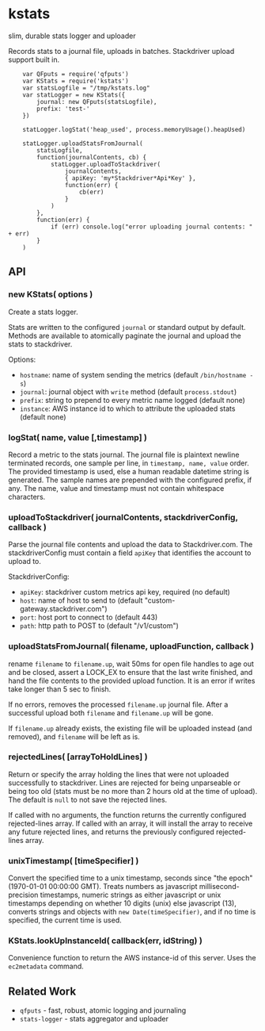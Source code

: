 kstats
======

slim, durable stats logger and uploader

Records stats to a journal file, uploads in batches.  Stackdriver upload
support built in.


        var QFputs = require('qfputs')
        var KStats = require('kstats')
        var statsLogfile = "/tmp/kstats.log"
        var statLogger = new KStats({
            journal: new QFputs(statsLogfile),
            prefix: 'test-'
        })

        statLogger.logStat('heap_used', process.memoryUsage().heapUsed)

        statLogger.uploadStatsFromJournal(
            statsLogfile,
            function(journalContents, cb) {
                statLogger.uploadToStackdriver(
                    journalContents,
                    { apiKey: 'my*Stackdriver*Api*Key' },
                    function(err) {
                        cb(err)
                    }
                )
            },
            function(err) {
                if (err) console.log("error uploading journal contents: " + err)
            }
        )


API
---

### new KStats( options )

Create a stats logger.

Stats are written to the configured `journal` or standard output by default.
Methods are available to atomically paginate the journal and upload the stats to
stackdriver.

Options:

* `hostname`: name of system sending the metrics (default `/bin/hostname -s`)
* `journal`: journal object with `write` method (default `process.stdout`)
* `prefix`: string to prepend to every metric name logged (default none)
* `instance`: AWS instance id to which to attribute the uploaded stats (default none)

### logStat( name, value [,timestamp] )

Record a metric to the stats journal.  The journal file is plaintext newline
terminated records, one sample per line, in `timestamp, name, value` order.
The provided timestamp is used, else a human readable datetime string is
generated.  The sample names are prepended with the configured prefix, if any.
The name, value and timestamp must not contain whitespace characters.

### uploadToStackdriver( journalContents, stackdriverConfig, callback )

Parse the journal file contents and upload the data to Stackdriver.com.
The stackdriverConfig must contain a field `apiKey` that identifies the
account to upload to.

StackdriverConfig:

* `apiKey`: stackdriver custom metrics api key, required (no default)
* `host`: name of host to send to (default "custom-gateway.stackdriver.com")
* `port`: host port to connect to (default 443)
* `path`: http path to POST to (default "/v1/custom")

### uploadStatsFromJournal( filename, uploadFunction, callback )

rename `filename` to `filename.up`, wait 50ms for open file handles to age out
and be closed, assert a LOCK_EX to ensure that the last write finished, and hand
the file contents to the provided upload function.  It is an error if writes
take longer than 5 sec to finish.

If no errors, removes the processed `filename.up` journal file.  After a
successful upload both `filename` and `filename.up` will be gone.

If `filename.up` already exists, the existing file will be uploaded instead (and
removed), and `filename` will be left as is.

### rejectedLines( [arrayToHoldLines] )

Return or specify the array holding the lines that were not uploaded successfully
to stackdriver.  Lines are rejected for being unparseable or being too old (stats
must be no more than 2 hours old at the time of upload).  The default is `null`
to not save the rejected lines.

If called with no arguments, the function returns the currently configured
rejected-lines array.  If called with an array, it will install the array to
receive any future rejected lines, and returns the previously configured
rejected-lines array.

### unixTimestamp( [timeSpecifier] )

Convert the specified time to a unix timestamp, seconds since "the epoch"
(1970-01-01 00:00:00 GMT).  Treats numbers as javascript millisecond-precision
timestamps, numeric strings as either javascript or unix timestamps depending
on whether 10 digits (unix) else javascript (13), converts strings and objects
with `new Date(timeSpecifier)`, and if no time is specified, the current time
is used.

### KStats.lookUpInstanceId( callback(err, idString) )

Convenience function to return the AWS instance-id of this server.  Uses the
`ec2metadata` command.



Related Work
------------

* `qfputs` - fast, robust, atomic logging and journaling
* `stats-logger` - stats aggregator and uploader
